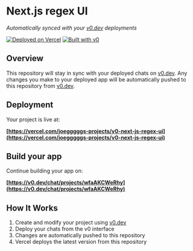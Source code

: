 # Next.js regex UI

*Automatically synced with your [v0.dev](https://v0.dev) deployments*

[![Deployed on Vercel](https://img.shields.io/badge/Deployed%20on-Vercel-black?style=for-the-badge&logo=vercel)](https://vercel.com/joegggggs-projects/v0-next-js-regex-ui)
[![Built with v0](https://img.shields.io/badge/Built%20with-v0.dev-black?style=for-the-badge)](https://v0.dev/chat/projects/wfaAKCWeRhy)

## Overview

This repository will stay in sync with your deployed chats on [v0.dev](https://v0.dev).
Any changes you make to your deployed app will be automatically pushed to this repository from [v0.dev](https://v0.dev).

## Deployment

Your project is live at:

**[https://vercel.com/joegggggs-projects/v0-next-js-regex-ui](https://vercel.com/joegggggs-projects/v0-next-js-regex-ui)**

## Build your app

Continue building your app on:

**[https://v0.dev/chat/projects/wfaAKCWeRhy](https://v0.dev/chat/projects/wfaAKCWeRhy)**

## How It Works

1. Create and modify your project using [v0.dev](https://v0.dev)
2. Deploy your chats from the v0 interface
3. Changes are automatically pushed to this repository
4. Vercel deploys the latest version from this repository